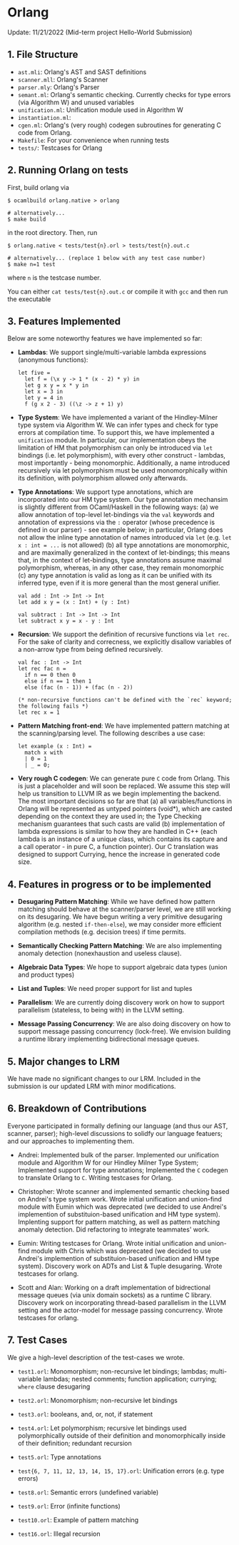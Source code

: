# Orlang

Update: 11/21/2022 (Mid-term project Hello-World Submission)

## 1. File Structure
- `ast.mli`: Orlang's AST and SAST definitions
- `scanner.mll`: Orlang's Scanner
- `parser.mly`: Orlang's Parser
- `semant.ml`: Orlang's semantic checking. Currently checks for type errors (via Algorithm W) and unused variables
- `unification.ml`: Unification module used in Algorithm W
- `instantiation.ml`: 
- `cgen.ml`: Orlang's (very rough) codegen subroutines for generating C code from Orlang.
- `Makefile`: For your convenience when running tests
- `tests/`: Testcases for Orlang

## 2. Running Orlang on tests
First, build orlang via
```
$ ocamlbuild orlang.native > orlang

# alternatively...
$ make build
```
in the root directory. Then, run
```
$ orlang.native < tests/test{n}.orl > tests/test{n}.out.c

# alternatively... (replace 1 below with any test case number)
$ make n=1 test
```
where `n` is the testcase number.

You can either `cat tests/test{n}.out.c` or compile it with `gcc` and then run the executable

## 3. Features Implemented
Below are some noteworthy features we have implemented so far:
- **Lambdas**: We support single/multi-variable lambda expressions (anonymous functions):
  ```
  let five =
    let f = (\x y -> 1 * (x - 2) * y) in 
    let g x y = x * y in
    let x = 3 in
    let y = 4 in
    f (g x 2 - 3) ((\z -> z + 1) y)
  ```

- **Type System**: We have implemented a variant of the Hindley-Milner type system via Algorithm W. We can infer
  types and check for type errors at compilation time. To support this, we have implemented a `unification` module. 
  In particular, our implementation obeys the limitation of HM that polymorphism can only be introduced via `let` 
  bindings (i.e. let polymorphism), with every other construct - lambdas, most importantly - being monomorphic. Additionally, 
  a name introduced recursively via let polymorphism must be used monomorphically within its definition, with polymorphism allowed only
  afterwards.

- **Type Annotations**: We support type annotations, which are incorporated into our HM type system. Our type annotation
  mechansim is slightly different from OCaml/Haskell in the following ways: (a) we allow annotation of top-level let-bindings 
  via the `val` keywords and annotation of expressions via the `:` operator (whose precedence is defined in our parser) - see example below; in
  particular, Orlang does not allow the inline type annotation of names introduced via `let` (e.g. `let x : int = ...` is not allowed) 
  (b) all type annotations are monomorphic, and are maximally generalized in the context of let-bindings; this means that, in the context of
  let-bindings, type annotations assume maximal polymorphism, whereas, in any other case, they remain monomorphic (c) any type annotation is
  valid as long as it can be unified with its inferred type, even if it is more general than the most general unifier.

  ```
  val add : Int -> Int -> Int
  let add x y = (x : Int) + (y : Int)

  val subtract : Int -> Int -> Int
  let subtract x y = x - y : Int
  ```

- **Recursion**: We support the definition of  recursive functions via `let rec`. For the sake of clarity and correcness, we explicitly disallow
  variables of a non-arrow type from being defined recursively.
  ```
  val fac : Int -> Int
  let rec fac n = 
    if n == 0 then 0
    else if n == 1 then 1
    else (fac (n - 1)) + (fac (n - 2))

  (* non-recursive functions can't be defined with the `rec` keyword; the following fails *)
  let rec x = 1
  ```

- **Pattern Matching front-end**: We have implemented pattern matching at the scanning/parsing level. The following describes a
  use case:
  ```
  let example (x : Int) =
    match x with
    | 0 = 1
    | _ = 0;
  ```

- **Very rough C codegen**: We can generate pure `C` code from Orlang. This is just a placeholder and will soon be replaced. We assume
this step will help us transition to LLVM IR as we begin implementing the backend. The most important decisions so far are that (a)
all variables/functions in Orlang will be represented as untyped pointers (void*), which are casted depending on the context they are used in;
the Type Checking mechanism guarantees that such casts are valid (b) implementation of lambda expressions is similar to how they are handled
in C++ (each lambda is an instance of a unique class, which contains its capture and a call operator - in pure C, a function pointer). Our C
translation was designed to support Currying, hence the increase in generated code size.


## 4. Features in progress or to be implemented
- **Desugaring Pattern Matching**: While we have defined how pattern matching
should behave at the scanner/parser level, we are still working on its desugaring. We have begun writing
a very primitive desugaring algorithm (e.g. nested `if-then-else`), we may consider more efficient
compilation methods (e.g. decision trees) if time permits. 

- **Semantically Checking Pattern Matching**: We are also implementing anomaly detection (nonexhaustion and useless clause).

- **Algebraic Data Types**: We hope to support algebraic data types (union and product types) 

- **List and Tuples**: We need proper support for list and tuples

- **Parallelism**: We are currently doing discovery work on how to support parallelism (stateless, to being with)
in the LLVM setting.

- **Message Passing Concurrency**: We are also doing discovery on how to support message passing concurrency (lock-free).
We envision building a runtime library implementing bidirectional message queues.

## 5. Major changes to LRM
We have made no significant changes to our LRM. Included in the submission is our updated LRM with minor modifications.

## 6. Breakdown of Contributions
Everyone participated in formally defining our language (and thus our AST, scanner, parser); high-level discussions to solidfy our language featuers; and our approaches to implementing them. 

- Andrei: Implemented bulk of the parser. Implemented our unification module and Algorithm W for our Hindley Milner Type System; Implemented support for type annotations; Implemented the `C` codegen to translate Orlang to `C`. Writing testcases for Orlang. 

- Christopher: Wrote scanner and implemented semantic checking based on Andrei's type system work. Wrote initial unification and union-find module with Eumin which was deprecated (we decided to use Andrei's implemention of substituion-based unification and HM type system). Implenting support for pattern matching, as well as pattern matching anomaly detection. Did refactoring to integrate teammates' work.

- Eumin: Writing testcases for Orlang. Wrote initial unification and union-find module with Chris which was deprecated (we decided to use Andrei's implemention of substituion-based unification and HM type system). Discovery work on ADTs and List & Tuple desugaring. Wrote testcases for orlang. 

- Scott and Alan: Working on a draft implementation of bidrectional message queues (via unix domain sockets) as a runtime C library. Discovery work on incorporating thread-based parallelism in the LLVM setting and the actor-model for message passing concurrency. Wrote testcases for orlang. 

## 7. Test Cases
We give a high-level description of the test-cases we wrote.
- `test1.orl`: Monomorphism; non-recursive let bindings; lambdas; multi-variable lambdas; nested comments; function application; currying; `where` clause desugaring

- `test2.orl`: Monomorphism; non-recursive let bindings

- `test3.orl`: booleans, and, or, not, if statement 

- `test4.orl`: Let polymorphism; recursive let bindings used polymorphically outside of their definition and monomorphically inside of their definition; redundant recursion

- `test5.orl`: Type annotations

- `test{6, 7, 11, 12, 13, 14, 15, 17}.orl`: Unification errors (e.g. type errors)

- `test8.orl`: Semantic errors (undefined variable)

- `test9.orl`: Error (infinite functions)

- `test10.orl`: Example of pattern matching

- `test16.orl`: Illegal recursion
